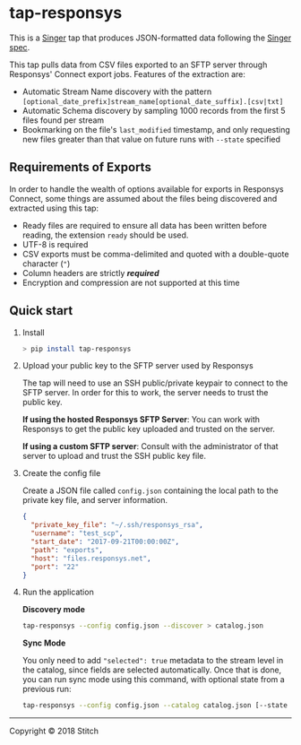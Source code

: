 # tap-responsys

This is a [Singer](https://singer.io) tap that produces JSON-formatted data following the [Singer spec](https://github.com/singer-io/getting-started/blob/master/SPEC.md).

This tap pulls data from CSV files exported to an SFTP server through Responsys' Connect export jobs. Features of the extraction are:

- Automatic Stream Name discovery with the pattern `[optional_date_prefix]stream_name[optional_date_suffix].[csv|txt]`
- Automatic Schema discovery by sampling 1000 records from the first 5 files found per stream
- Bookmarking on the file's `last_modified` timestamp, and only requesting new files greater than that value on future runs with `--state` specified

## Requirements of Exports

In order to handle the wealth of options available for exports in Responsys Connect, some things are assumed about the files being discovered and extracted using this tap:

- Ready files are required to ensure all data has been written before reading, the extension `ready` should be used.
- UTF-8 is required
- CSV exports must be comma-delimited and quoted with a double-quote character (`"`)
- Column headers are strictly ***required***
- Encryption and compression are not supported at this time

## Quick start

1. Install

    ```bash
    > pip install tap-responsys
    ```

2. Upload your public key to the SFTP server used by Responsys

    The tap will need to use an SSH public/private keypair to connect to the SFTP server. In order for this to work, the server needs to trust the public key.
    
    **If using the hosted Responsys SFTP Server**: You can work with Responsys to get the public key uploaded and trusted on the server. 
    
    **If using a custom SFTP server**: Consult with the administrator of that server to upload and trust the SSH public key file.


3. Create the config file

    Create a JSON file called `config.json` containing the local path to the private key file, and server information.

    ```json
    {
      "private_key_file": "~/.ssh/responsys_rsa",
      "username": "test_scp",
      "start_date": "2017-09-21T00:00:00Z",
      "path": "exports",
      "host": "files.responsys.net",
      "port": "22"
    }
    ```

5. Run the application

    **Discovery mode**

    ```bash
    tap-responsys --config config.json --discover > catalog.json
    ```

    **Sync Mode**

    You only need to add `"selected": true` metadata to the stream level in the catalog, since fields are selected automatically. Once that is done, you can run sync mode using this command, with optional state from a previous run:

    ```bash
    tap-responsys --config config.json --catalog catalog.json [--state state.json]
    ```

---

Copyright &copy; 2018 Stitch
